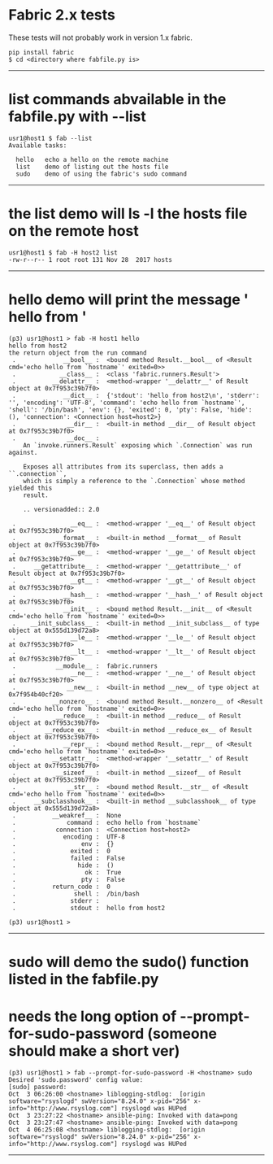 Fabric 2.x tests
====

These tests will not probably work in version 1.x fabric.

    pip install fabric
    $ cd <directory where fabfile.py is>
------
# list commands abvailable in the fabfile.py with --list

    usr1@host1 $ fab --list
    Available tasks:
    
      hello   echo a hello on the remote machine
      list    demo of listing out the hosts file
      sudo    demo of using the fabric's sudo command

------
# the list demo will ls -l the hosts file on the remote host

    usr1@host1 $ fab -H host2 list
    -rw-r--r-- 1 root root 131 Nov 28  2017 hosts


------

# hello demo will print the message ' hello from <remote hostname> '
    (p3) usr1@host1 > fab -H host1 hello
    hello from host2
    the return object from the run command
     .             __bool__ :  <bound method Result.__bool__ of <Result cmd='echo hello from `hostname`' exited=0>>
     .            __class__ :  <class 'fabric.runners.Result'>
     .          __delattr__ :  <method-wrapper '__delattr__' of Result object at 0x7f953c39b7f0>
     .             __dict__ :  {'stdout': 'hello from host2\n', 'stderr': '', 'encoding': 'UTF-8', 'command': 'echo hello from `hostname`', 'shell': '/bin/bash', 'env': {}, 'exited': 0, 'pty': False, 'hide': (), 'connection': <Connection host=host2>}
     .              __dir__ :  <built-in method __dir__ of Result object at 0x7f953c39b7f0>
     .              __doc__ :
        An `invoke.runners.Result` exposing which `.Connection` was run against.

        Exposes all attributes from its superclass, then adds a ``.connection``,
        which is simply a reference to the `.Connection` whose method yielded this
        result.

        .. versionadded:: 2.0

     .               __eq__ :  <method-wrapper '__eq__' of Result object at 0x7f953c39b7f0>
     .           __format__ :  <built-in method __format__ of Result object at 0x7f953c39b7f0>
     .               __ge__ :  <method-wrapper '__ge__' of Result object at 0x7f953c39b7f0>
     .     __getattribute__ :  <method-wrapper '__getattribute__' of Result object at 0x7f953c39b7f0>
     .               __gt__ :  <method-wrapper '__gt__' of Result object at 0x7f953c39b7f0>
     .             __hash__ :  <method-wrapper '__hash__' of Result object at 0x7f953c39b7f0>
     .             __init__ :  <bound method Result.__init__ of <Result cmd='echo hello from `hostname`' exited=0>>
     .    __init_subclass__ :  <built-in method __init_subclass__ of type object at 0x555d139d72a8>
     .               __le__ :  <method-wrapper '__le__' of Result object at 0x7f953c39b7f0>
     .               __lt__ :  <method-wrapper '__lt__' of Result object at 0x7f953c39b7f0>
     .           __module__ :  fabric.runners
     .               __ne__ :  <method-wrapper '__ne__' of Result object at 0x7f953c39b7f0>
     .              __new__ :  <built-in method __new__ of type object at 0x7f954b40cf20>
     .          __nonzero__ :  <bound method Result.__nonzero__ of <Result cmd='echo hello from `hostname`' exited=0>>
     .           __reduce__ :  <built-in method __reduce__ of Result object at 0x7f953c39b7f0>
     .        __reduce_ex__ :  <built-in method __reduce_ex__ of Result object at 0x7f953c39b7f0>
     .             __repr__ :  <bound method Result.__repr__ of <Result cmd='echo hello from `hostname`' exited=0>>
     .          __setattr__ :  <method-wrapper '__setattr__' of Result object at 0x7f953c39b7f0>
     .           __sizeof__ :  <built-in method __sizeof__ of Result object at 0x7f953c39b7f0>
     .              __str__ :  <bound method Result.__str__ of <Result cmd='echo hello from `hostname`' exited=0>>
     .     __subclasshook__ :  <built-in method __subclasshook__ of type object at 0x555d139d72a8>
     .          __weakref__ :  None
     .              command :  echo hello from `hostname`
     .           connection :  <Connection host=host2>
     .             encoding :  UTF-8
     .                  env :  {}
     .               exited :  0
     .               failed :  False
     .                 hide :  ()
     .                   ok :  True
     .                  pty :  False
     .          return_code :  0
     .                shell :  /bin/bash
     .               stderr :
     .               stdout :  hello from host2

    (p3) usr1@host1 >

------
# sudo will demo the sudo() function listed in the fabfile.py 
# needs the long option of --prompt-for-sudo-password (someone should make a short ver)
    (p3) usr1@host1 > fab --prompt-for-sudo-password -H <hostname> sudo
    Desired 'sudo.password' config value:
    [sudo] password:
    Oct  3 06:26:00 <hostname> liblogging-stdlog:  [origin software="rsyslogd" swVersion="8.24.0" x-pid="256" x-info="http://www.rsyslog.com"] rsyslogd was HUPed
    Oct  3 23:27:22 <hostname> ansible-ping: Invoked with data=pong
    Oct  3 23:27:47 <hostname> ansible-ping: Invoked with data=pong
    Oct  4 06:25:08 <hostname> liblogging-stdlog:  [origin software="rsyslogd" swVersion="8.24.0" x-pid="256" x-info="http://www.rsyslog.com"] rsyslogd was HUPed

-----------

# 